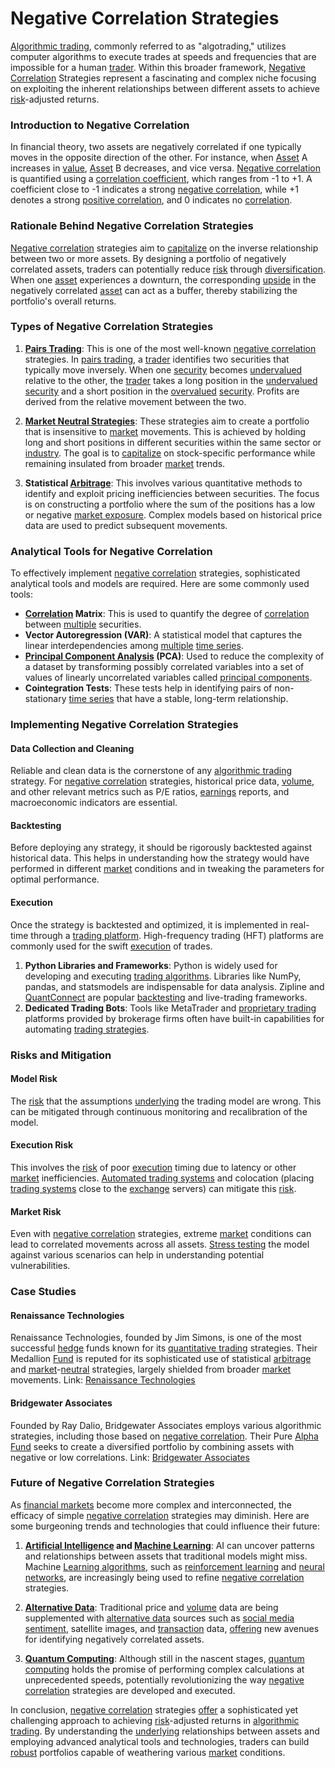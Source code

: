 # Negative Correlation Strategies

[Algorithmic trading](../a/algorithmic_trading.md), commonly referred to as "algotrading," utilizes computer algorithms to execute trades at speeds and frequencies that are impossible for a human [trader](../t/trader.md). Within this broader framework, [Negative Correlation](../n/negative_correlation.md) Strategies represent a fascinating and complex niche focusing on exploiting the inherent relationships between different assets to achieve [risk](../r/risk.md)-adjusted returns.

### Introduction to Negative Correlation

In financial theory, two assets are negatively correlated if one typically moves in the opposite direction of the other. For instance, when [Asset](../a/asset.md) A increases in [value](../v/value.md), [Asset](../a/asset.md) B decreases, and vice versa. [Negative correlation](../n/negative_correlation.md) is quantified using a [correlation coefficient](../c/correlation_coefficient.md), which ranges from -1 to +1. A coefficient close to -1 indicates a strong [negative correlation](../n/negative_correlation.md), while +1 denotes a strong [positive correlation](../p/positive_correlation.md), and 0 indicates no [correlation](../c/correlation.md).

### Rationale Behind Negative Correlation Strategies

[Negative correlation](../n/negative_correlation.md) strategies aim to [capitalize](../c/capitalize.md) on the inverse relationship between two or more assets. By designing a portfolio of negatively correlated assets, traders can potentially reduce [risk](../r/risk.md) through [diversification](../d/diversification.md). When one [asset](../a/asset.md) experiences a downturn, the corresponding [upside](../u/upside.md) in the negatively correlated [asset](../a/asset.md) can act as a buffer, thereby stabilizing the portfolio's overall returns.

### Types of Negative Correlation Strategies

1. **[Pairs Trading](../p/pairs_trading.md)**: This is one of the most well-known [negative correlation](../n/negative_correlation.md) strategies. In [pairs trading](../p/pairs_trading.md), a [trader](../t/trader.md) identifies two securities that typically move inversely. When one [security](../s/security.md) becomes [undervalued](../u/undervalued.md) relative to the other, the [trader](../t/trader.md) takes a long position in the [undervalued](../u/undervalued.md) [security](../s/security.md) and a short position in the [overvalued](../o/overvalued.md) [security](../s/security.md). Profits are derived from the relative movement between the two.

2. **[Market Neutral Strategies](../m/market_neutral_strategies.md)**: These strategies aim to create a portfolio that is insensitive to [market](../m/market.md) movements. This is achieved by holding long and short positions in different securities within the same sector or [industry](../i/industry.md). The goal is to [capitalize](../c/capitalize.md) on stock-specific performance while remaining insulated from broader [market](../m/market.md) trends.

3. **Statistical [Arbitrage](../a/arbitrage.md)**: This involves various quantitative methods to identify and exploit pricing inefficiencies between securities. The focus is on constructing a portfolio where the sum of the positions has a low or negative [market exposure](../m/market_exposure.md). Complex models based on historical price data are used to predict subsequent movements.

### Analytical Tools for Negative Correlation

To effectively implement [negative correlation](../n/negative_correlation.md) strategies, sophisticated analytical tools and models are required. Here are some commonly used tools:

- **[Correlation](../c/correlation.md) Matrix**: This is used to quantify the degree of [correlation](../c/correlation.md) between [multiple](../m/multiple.md) securities.
- **Vector Autoregression (VAR)**: A statistical model that captures the linear interdependencies among [multiple](../m/multiple.md) [time series](../t/time_series.md).
- **[Principal Component Analysis](../p/principal_component_analysis_(pca).md) (PCA)**: Used to reduce the complexity of a dataset by transforming possibly correlated variables into a set of values of linearly uncorrelated variables called [principal components](../p/principal_components_in_trading.md).
- **Cointegration Tests**: These tests help in identifying pairs of non-stationary [time series](../t/time_series.md) that have a stable, long-term relationship.

### Implementing Negative Correlation Strategies

#### Data Collection and Cleaning

Reliable and clean data is the cornerstone of any [algorithmic trading](../a/algorithmic_trading.md) strategy. For [negative correlation](../n/negative_correlation.md) strategies, historical price data, [volume](../v/volume.md), and other relevant metrics such as P/E ratios, [earnings](../e/earnings.md) reports, and macroeconomic indicators are essential.

#### Backtesting

Before deploying any strategy, it should be rigorously backtested against historical data. This helps in understanding how the strategy would have performed in different [market](../m/market.md) conditions and in tweaking the parameters for optimal performance.

#### Execution

Once the strategy is backtested and optimized, it is implemented in real-time through a [trading platform](../t/trading_platform.md). High-frequency trading (HFT) platforms are commonly used for the swift [execution](../e/execution.md) of trades.

1. **Python Libraries and Frameworks**: Python is widely used for developing and executing [trading algorithms](../t/trading_algorithms.md). Libraries like NumPy, pandas, and statsmodels are indispensable for data analysis. Zipline and [QuantConnect](../q/quantconnect.md) are popular [backtesting](../b/backtesting.md) and live-trading frameworks.
2. **Dedicated Trading Bots**: Tools like MetaTrader and [proprietary trading](../p/proprietary_trading.md) platforms provided by brokerage firms often have built-in capabilities for automating [trading strategies](../t/trading_strategies.md).

### Risks and Mitigation

#### Model Risk

The [risk](../r/risk.md) that the assumptions [underlying](../u/underlying.md) the trading model are wrong. This can be mitigated through continuous monitoring and recalibration of the model.

#### Execution Risk

This involves the [risk](../r/risk.md) of poor [execution](../e/execution.md) timing due to latency or other [market](../m/market.md) inefficiencies. [Automated trading systems](../a/automated_trading_systems.md) and colocation (placing [trading systems](../t/trading_systems.md) close to the [exchange](../e/exchange.md) servers) can mitigate this [risk](../r/risk.md).

#### Market Risk

Even with [negative correlation](../n/negative_correlation.md) strategies, extreme [market](../m/market.md) conditions can lead to correlated movements across all assets. [Stress testing](../s/stress_testing_in_trading.md) the model against various scenarios can help in understanding potential vulnerabilities.

### Case Studies

#### Renaissance Technologies

Renaissance Technologies, founded by Jim Simons, is one of the most successful [hedge](../h/hedge.md) funds known for its [quantitative trading](../q/quantitative_trading.md) strategies. Their Medallion [Fund](../f/fund.md) is reputed for its sophisticated use of statistical [arbitrage](../a/arbitrage.md) and [market](../m/market.md)-[neutral](../n/neutral.md) strategies, largely shielded from broader [market](../m/market.md) movements.
Link: [Renaissance Technologies](https://www.rentec.com/)

#### Bridgewater Associates

Founded by Ray Dalio, Bridgewater Associates employs various algorithmic strategies, including those based on [negative correlation](../n/negative_correlation.md). Their Pure [Alpha](../a/alpha.md) [Fund](../f/fund.md) seeks to create a diversified portfolio by combining assets with negative or low correlations.
Link: [Bridgewater Associates](https://www.bridgewater.com/)

### Future of Negative Correlation Strategies

As [financial markets](../f/financial_market.md) become more complex and interconnected, the efficacy of simple [negative correlation](../n/negative_correlation.md) strategies may diminish. Here are some burgeoning trends and technologies that could influence their future:

1. **[Artificial Intelligence](../a/artificial_intelligence_in_trading.md) and [Machine Learning](../m/machine_learning.md)**: AI can uncover patterns and relationships between assets that traditional models might miss. Machine [Learning algorithms](../l/learning_algorithms_in_trading.md), such as [reinforcement learning](../r/reinforcement_learning.md) and [neural networks](../n/neural_networks_in_trading.md), are increasingly being used to refine [negative correlation](../n/negative_correlation.md) strategies.

2. **[Alternative Data](../a/alternative_data.md)**: Traditional price and [volume](../v/volume.md) data are being supplemented with [alternative data](../a/alternative_data.md) sources such as [social media sentiment](../s/social_media_sentiment.md), satellite images, and [transaction](../t/transaction.md) data, [offering](../o/offering.md) new avenues for identifying negatively correlated assets.

3. **[Quantum Computing](../q/quantum_computing_in_trading.md)**: Although still in the nascent stages, [quantum computing](../q/quantum_computing_in_trading.md) holds the promise of performing complex calculations at unprecedented speeds, potentially revolutionizing the way [negative correlation](../n/negative_correlation.md) strategies are developed and executed.

In conclusion, [negative correlation](../n/negative_correlation.md) strategies [offer](../o/offer.md) a sophisticated yet challenging approach to achieving [risk](../r/risk.md)-adjusted returns in [algorithmic trading](../a/algorithmic_trading.md). By understanding the [underlying](../u/underlying.md) relationships between assets and employing advanced analytical tools and technologies, traders can build [robust](../r/robust.md) portfolios capable of weathering various [market](../m/market.md) conditions.

